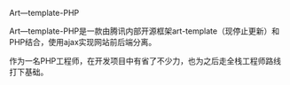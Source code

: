 Art—template-PHP

Art—template-PHP是一款由腾讯内部开源框架art-template（现停止更新）和PHP结合，使用ajax实现网站前后端分离。

作为一名PHP工程师，在开发项目中有省了不少力，也为之后走全栈工程师路线打下基础。

